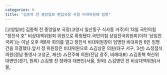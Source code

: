 ```yaml
---
categories: b
title: "김종혁 전 중앙일보 편집국장 국힘 비대위원에 임명"
---
```

[고양일보] 김종혁 전 중앙일보 국장(고양시 일산동구 식사동 거주)이 13일 국민의힘 "정진석 호" 비상대책위원회 위원으로 확정됐다.국민의힘 상임전국위원회(이하 ‘상임전국위’)는 이날 오후 제8차 회의를 열고 정진석 비대위원장이 임명한 비대위원 6인 임명 건을 의결했다.앞서 정 위원장은 비대위원으로 △김상훈 의원(대구 서구, 3선) △정점식 의원(경남 통영시·고성군, 재선) △전주혜 의원(전남 광주, 비례대표) △김종혁 혁신위 대변인(경기, 원외) △김행 전 청와대 대변인(서울, 원외) △김병민 전 비상대책위원(서울,